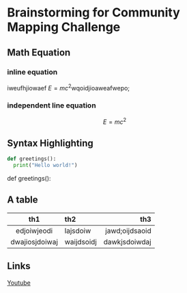 #  Brainstorming for Community Mapping Challenge
## Math Equation
### inline equation 
iweufhjiowaef $`E=mc^2`$wqoidjioaweafwepo;

### independent line equation
$$ E=mc^2 $$

## Syntax Highlighting
``` python
def greetings():
  print("Hello world!")
```
def greetings():
## A table
|th1|th2|th3|
|:-:|:--|--:|
|edjoiwjeodi|lajsdoiw|jawd;oijdsaoid|
|dwajiosjdoiwaj|waijdsoidj|dawkjsdoiwdaj|

## Links
[Youtube](https://youtube.com)
